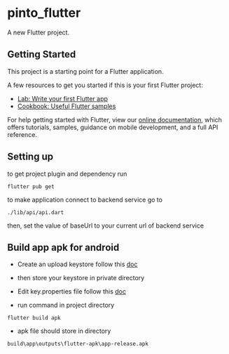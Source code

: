 # pinto_flutter

A new Flutter project.

## Getting Started

This project is a starting point for a Flutter application.

A few resources to get you started if this is your first Flutter project:

- [Lab: Write your first Flutter app](https://flutter.dev/docs/get-started/codelab)
- [Cookbook: Useful Flutter samples](https://flutter.dev/docs/cookbook)

For help getting started with Flutter, view our
[online documentation](https://flutter.dev/docs), which offers tutorials,
samples, guidance on mobile development, and a full API reference.

## Setting up

to get project plugin and dependency run
```
flutter pub get
```
to make application connect to backend service go to
```
./lib/api/api.dart
```
then, set the value of baseUrl to your current url of backend service

## Build app apk for android
- Create an upload keystore follow this [doc](https://docs.flutter.dev/deployment/android#create-an-upload-keystore)

- then store your keystore in private directory

- Edit key.properties file follow this [doc](https://docs.flutter.dev/deployment/android#reference-the-keystore-from-the-app)

- run command in project directory
```
flutter build apk
```

- apk file should store in directory
```
build\app\outputs\flutter-apk\app-release.apk
```